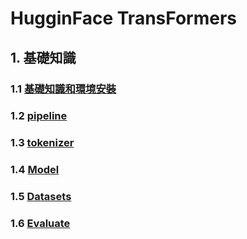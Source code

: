 # HugginFace TransFormers
## 1. 基礎知識
### 1.1 [**基礎知識和環境安裝**](./環境安裝)
### 1.2 [**pipeline**](./pipeline/)
### 1.3 [**tokenizer**](./tokenizer/)
### 1.4 [**Model**](./model/)
### 1.5 [**Datasets**](./datasets/)
### 1.6 [**Evaluate**](./evaluate/)



